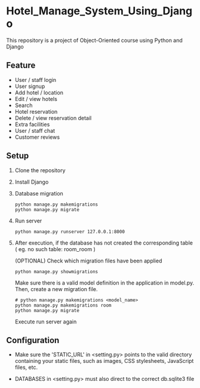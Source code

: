 # Hotel_Manage_System_Using_Django
This repository is a project of Object-Oriented course using Python and Django

## Feature
+ User / staff login 
+ User signup
+ Add hotel / location
+ Edit / view hotels
+ Search
+ Hotel reservation
+ Delete / view reservation detail
+ Extra facilities
+ User / staff chat
+ Customer reviews
  
## Setup
1. Clone the repository
   
2. Install Django

3. Database migration
    ```
    python manage.py makemigrations
    python manage.py migrate
    ```
4. Run server
    ```
    python manage.py runserver 127.0.0.1:8000
    ```

5. After execution, if the database has not created the corresponding table ( eg. no such table: room_room )
   
   (OPTIONAL) Check which migration files have been applied  
    ```
    python manage.py showmigrations
    ```
   Make sure there is a valid model definition in the application in model.py. Then, create a new migration file.
    ```
    # python manage.py makemigrations <model_name>
    python manage.py makemigrations room
    python manage.py migrate
    ```
    Execute run server again
    
    
## Configuration
+ Make sure the 'STATIC_URL' in <setting.py> points to the valid directory containing your static files, such as images, CSS stylesheets, JavaScript files, etc.

+ DATABASES in <setting.py> must also direct to the correct db.sqlite3 file
